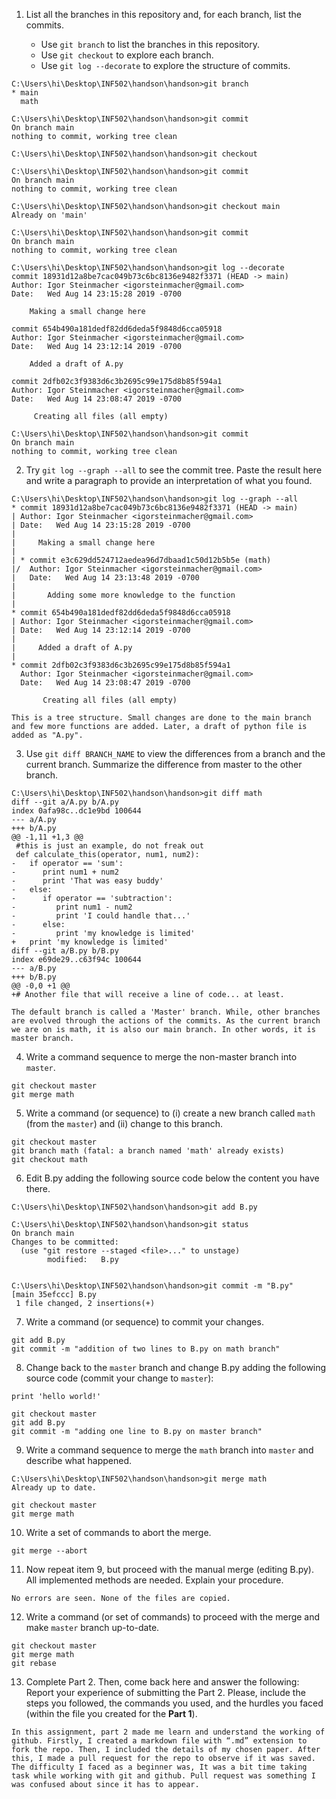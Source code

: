 1. List all the branches in this repository and, for each branch, list the commits.

    - Use `git branch` to list the branches in this repository.
    - Use `git checkout` to explore each branch.
    - Use `git log --decorate` to explore the structure of commits.

```
C:\Users\hi\Desktop\INF502\handson\handson>git branch
* main
  math

C:\Users\hi\Desktop\INF502\handson\handson>git commit
On branch main
nothing to commit, working tree clean

C:\Users\hi\Desktop\INF502\handson\handson>git checkout

C:\Users\hi\Desktop\INF502\handson\handson>git commit
On branch main
nothing to commit, working tree clean

C:\Users\hi\Desktop\INF502\handson\handson>git checkout main
Already on 'main'

C:\Users\hi\Desktop\INF502\handson\handson>git commit
On branch main
nothing to commit, working tree clean

C:\Users\hi\Desktop\INF502\handson\handson>git log --decorate
commit 18931d12a8be7cac049b73c6bc8136e9482f3371 (HEAD -> main)
Author: Igor Steinmacher <igorsteinmacher@gmail.com>
Date:   Wed Aug 14 23:15:28 2019 -0700

    Making a small change here

commit 654b490a181dedf82dd6deda5f9848d6cca05918
Author: Igor Steinmacher <igorsteinmacher@gmail.com>
Date:   Wed Aug 14 23:12:14 2019 -0700

    Added a draft of A.py

commit 2dfb02c3f9383d6c3b2695c99e175d8b85f594a1
Author: Igor Steinmacher <igorsteinmacher@gmail.com>
Date:   Wed Aug 14 23:08:47 2019 -0700

     Creating all files (all empty)

C:\Users\hi\Desktop\INF502\handson\handson>git commit
On branch main
nothing to commit, working tree clean

```

2. Try `git log --graph --all` to see the commit tree. Paste the result here and write a paragraph to provide an interpretation of what you found.
```
C:\Users\hi\Desktop\INF502\handson\handson>git log --graph --all
* commit 18931d12a8be7cac049b73c6bc8136e9482f3371 (HEAD -> main)
| Author: Igor Steinmacher <igorsteinmacher@gmail.com>
| Date:   Wed Aug 14 23:15:28 2019 -0700
|
|     Making a small change here
|
| * commit e3c629dd524712aedea96d7dbaad1c50d12b5b5e (math)
|/  Author: Igor Steinmacher <igorsteinmacher@gmail.com>
|   Date:   Wed Aug 14 23:13:48 2019 -0700
|
|       Adding some more knowledge to the function
|
* commit 654b490a181dedf82dd6deda5f9848d6cca05918
| Author: Igor Steinmacher <igorsteinmacher@gmail.com>
| Date:   Wed Aug 14 23:12:14 2019 -0700
|
|     Added a draft of A.py
|
* commit 2dfb02c3f9383d6c3b2695c99e175d8b85f594a1
  Author: Igor Steinmacher <igorsteinmacher@gmail.com>
  Date:   Wed Aug 14 23:08:47 2019 -0700

       Creating all files (all empty)

This is a tree structure. Small changes are done to the main branch and few more functions are added. Later, a draft of python file is added as "A.py".

```

3. Use `git diff BRANCH_NAME` to view the differences from a branch and the current branch. Summarize the difference from master to the other branch.

```
C:\Users\hi\Desktop\INF502\handson\handson>git diff math
diff --git a/A.py b/A.py
index 0afa98c..dc1e9bd 100644
--- a/A.py
+++ b/A.py
@@ -1,11 +1,3 @@
 #this is just an example, do not freak out
 def calculate_this(operator, num1, num2):
-   if operator == 'sum':
-      print num1 + num2
-      print 'That was easy buddy'
-   else:
-      if operator == 'subtraction':
-         print num1 - num2
-         print 'I could handle that...'
-      else:
-         print 'my knowledge is limited'
+   print 'my knowledge is limited'
diff --git a/B.py b/B.py
index e69de29..c63f94c 100644
--- a/B.py
+++ b/B.py
@@ -0,0 +1 @@
+# Another file that will receive a line of code... at least.

The default branch is called a 'Master' branch. While, other branches are evolved through the actions of the commits. As the current branch we are on is math, it is also our main branch. In other words, it is master branch.

```

4. Write a command sequence to merge the non-master branch into `master`.

```
git checkout master
git merge math

```


5. Write a command (or sequence) to (i) create a new branch called `math` (from the `master`) and (ii) change to this branch.

```
git checkout master
git branch math (fatal: a branch named 'math' already exists)
git checkout math

```
   
6. Edit B.py adding the following source code below the content you have there.
```
C:\Users\hi\Desktop\INF502\handson\handson>git add B.py

C:\Users\hi\Desktop\INF502\handson\handson>git status
On branch main
Changes to be committed:
  (use "git restore --staged <file>..." to unstage)
        modified:   B.py


C:\Users\hi\Desktop\INF502\handson\handson>git commit -m "B.py"
[main 35efccc] B.py
 1 file changed, 2 insertions(+)
```

7. Write a command (or sequence) to commit your changes.
```
git add B.py
git commit -m "addition of two lines to B.py on math branch"

```

8. Change back to the `master` branch and change B.py adding the following source code (commit your change to `master`):
```
print 'hello world!'

git checkout master
git add B.py
git commit -m "adding one line to B.py on master branch"
```

9. Write a command sequence to merge the `math` branch into `master` and describe what happened.
```
C:\Users\hi\Desktop\INF502\handson\handson>git merge math
Already up to date. 

git checkout master 
git merge math

```
   
10. Write a set of commands to abort the merge.
```
git merge --abort

```
   
11. Now repeat item 9, but proceed with the manual merge (editing B.py). All implemented methods are needed. Explain your procedure.
```
No errors are seen. None of the files are copied.

```

12. Write a command (or set of commands) to proceed with the merge and make `master` branch up-to-date.
```
git checkout master
git merge math
git rebase

```

13. Complete Part 2. Then, come back here and answer the following:
Report your experience of submitting the Part 2. Please, include the steps you followed, the commands you used, and the hurdles you faced (within the file you created for the **Part 1**).
```
In this assignment, part 2 made me learn and understand the working of github. Firstly, I created a markdown file with “.md” extension to fork the repo. Then, I included the details of my chosen paper. After this, I made a pull request for the repo to observe if it was saved. The difficulty I faced as a beginner was, It was a bit time taking task while working with git and github. Pull request was something I was confused about since it has to appear.
```

